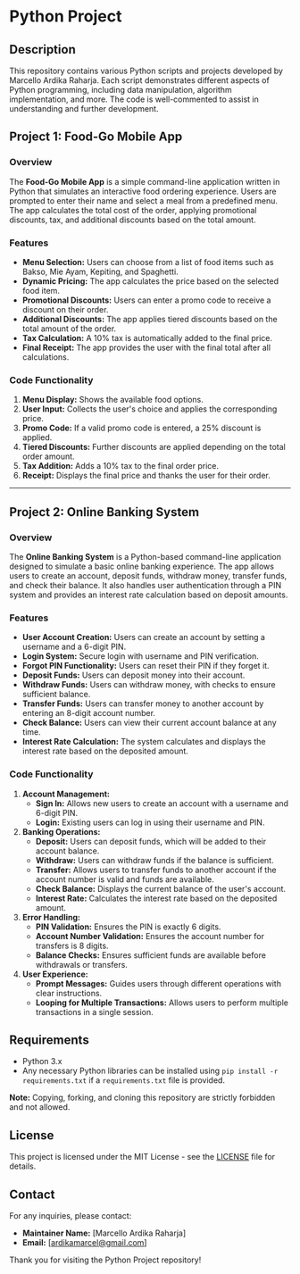 # Python Project

## Description

This repository contains various Python scripts and projects developed by Marcello Ardika Raharja. Each script demonstrates different aspects of Python programming, including data manipulation, algorithm implementation, and more. The code is well-commented to assist in understanding and further development.

## Project 1: Food-Go Mobile App

### Overview
The **Food-Go Mobile App** is a simple command-line application written in Python that simulates an interactive food ordering experience. Users are prompted to enter their name and select a meal from a predefined menu. The app calculates the total cost of the order, applying promotional discounts, tax, and additional discounts based on the total amount.

### Features
- **Menu Selection:** Users can choose from a list of food items such as Bakso, Mie Ayam, Kepiting, and Spaghetti.
- **Dynamic Pricing:** The app calculates the price based on the selected food item.
- **Promotional Discounts:** Users can enter a promo code to receive a discount on their order.
- **Additional Discounts:** The app applies tiered discounts based on the total amount of the order.
- **Tax Calculation:** A 10% tax is automatically added to the final price.
- **Final Receipt:** The app provides the user with the final total after all calculations.

### Code Functionality
1. **Menu Display:** Shows the available food options.
2. **User Input:** Collects the user's choice and applies the corresponding price.
3. **Promo Code:** If a valid promo code is entered, a 25% discount is applied.
4. **Tiered Discounts:** Further discounts are applied depending on the total order amount.
5. **Tax Addition:** Adds a 10% tax to the final order price.
6. **Receipt:** Displays the final price and thanks the user for their order.

---

## Project 2: Online Banking System

### Overview
The **Online Banking System** is a Python-based command-line application designed to simulate a basic online banking experience. The app allows users to create an account, deposit funds, withdraw money, transfer funds, and check their balance. It also handles user authentication through a PIN system and provides an interest rate calculation based on deposit amounts.

### Features
- **User Account Creation:** Users can create an account by setting a username and a 6-digit PIN.
- **Login System:** Secure login with username and PIN verification.
- **Forgot PIN Functionality:** Users can reset their PIN if they forget it.
- **Deposit Funds:** Users can deposit money into their account.
- **Withdraw Funds:** Users can withdraw money, with checks to ensure sufficient balance.
- **Transfer Funds:** Users can transfer money to another account by entering an 8-digit account number.
- **Check Balance:** Users can view their current account balance at any time.
- **Interest Rate Calculation:** The system calculates and displays the interest rate based on the deposited amount.

### Code Functionality
1. **Account Management:**
   - **Sign In:** Allows new users to create an account with a username and 6-digit PIN.
   - **Login:** Existing users can log in using their username and PIN.
2. **Banking Operations:**
   - **Deposit:** Users can deposit funds, which will be added to their account balance.
   - **Withdraw:** Users can withdraw funds if the balance is sufficient.
   - **Transfer:** Allows users to transfer funds to another account if the account number is valid and funds are available.
   - **Check Balance:** Displays the current balance of the user's account.
   - **Interest Rate:** Calculates the interest rate based on the deposited amount.
3. **Error Handling:**
   - **PIN Validation:** Ensures the PIN is exactly 6 digits.
   - **Account Number Validation:** Ensures the account number for transfers is 8 digits.
   - **Balance Checks:** Ensures sufficient funds are available before withdrawals or transfers.
4. **User Experience:**
   - **Prompt Messages:** Guides users through different operations with clear instructions.
   - **Looping for Multiple Transactions:** Allows users to perform multiple transactions in a single session.

## Requirements

- Python 3.x
- Any necessary Python libraries can be installed using `pip install -r requirements.txt` if a `requirements.txt` file is provided.

**Note:** Copying, forking, and cloning this repository are strictly forbidden and not allowed.

## License

This project is licensed under the MIT License - see the [LICENSE](LICENSE) file for details.

## Contact

For any inquiries, please contact:

- **Maintainer Name:** [Marcello Ardika Raharja]
- **Email:** [ardikamarcel@gmail.com]

Thank you for visiting the Python Project repository!
